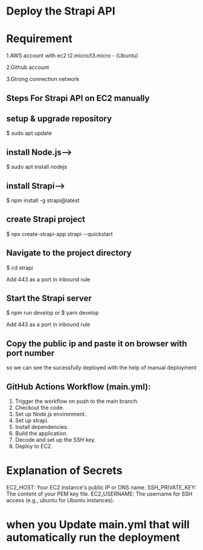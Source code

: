 # Deploy the Strapi API

# Requirement 
1.AWS account with ec2 t2.micro/t3.micro - (Ubuntu)

2.Github account

3.Gtrong connection network

## Steps For Strapi API on EC2 manually 

## setup & upgrade repository

 $ sudo apt update

 ## install Node.js-->  
 
 $ sudo apt install nodejs

## install Strapi--> 

 $ npm install -g strapi@latest

## create Strapi project

$ npx create-strapi-app strapi --quickstart
 
## Navigate to the project directory

$ cd strapi

Add 443 as a port in inbound rule


## Start the Strapi server

$ npm run develop
  or
$ yarn develop

Add 443 as a port in inbound rule 


## Copy the public ip and paste it on browser with port number

so we  can see the sucessfully deployed with the help of manual deployment

## GitHub Actions Workflow (main.yml):

1. Trigger the workflow on push to the main branch.
2. Checkout the code.
3. Set up Node.js environment.
4. Set up strapi.
5. Install dependencies.
6. Build the application.
7. Decode and set up the SSH key.
8. Deploy to EC2.

# Explanation of Secrets

EC2_HOST: Your EC2 instance's public IP or DNS name.
SSH_PRIVATE_KEY: The content of your PEM key file.
EC2_USERNAME: The username for SSH access (e.g., ubuntu for Ubuntu instances).


# when you Update main.yml that will automatically run the deployment 





